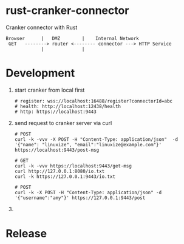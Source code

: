 # rust-cranker-connector

Cranker connector with Rust


    Browser      |   DMZ        |    Internal Network
     GET   --------> router <-------- connector ---> HTTP Service
                 |              |

# Development

1. start cranker from local first
    ```text
    # register: wss://localhost:16488/register?connectorId=abc
    # health: http://localhost:12438/health
    # http: https://localhost:9443
    ```

2. send request to cranker server via curl

    ```shell
    # POST
    curl -k -vvv -X POST -H "Content-Type: application/json"  -d '{"name": "linuxize", "email":"linuxize@example.com"}' https://localhost:9443/post-msg

    # GET
    curl -k -vvv https://localhost:9443/get-msg
    curl http://127.0.0.1:8080/io.txt
    curl -k https://127.0.0.1:9443/io.txt
   
    # POST
    curl -k -X POST -H "Content-Type: application/json" -d '{"username":"amy"}' https://127.0.0.1:9443/post
    ```
3. 

# Release
